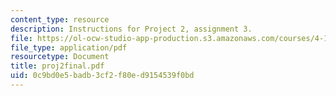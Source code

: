 ```yaml
---
content_type: resource
description: Instructions for Project 2, assignment 3.
file: https://ol-ocw-studio-app-production.s3.amazonaws.com/courses/4-104-architectural-design-intentions-spring-2004/0c9bd0e5badb3cf2f80ed9154539f0bd_proj2final.pdf
file_type: application/pdf
resourcetype: Document
title: proj2final.pdf
uid: 0c9bd0e5-badb-3cf2-f80e-d9154539f0bd
---
```

